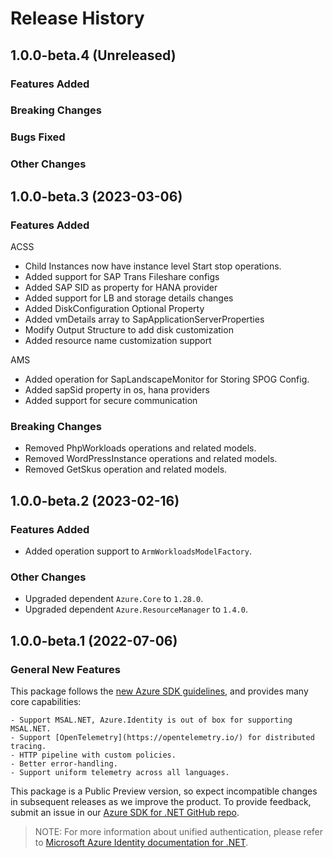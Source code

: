 # Release History

## 1.0.0-beta.4 (Unreleased)

### Features Added

### Breaking Changes

### Bugs Fixed

### Other Changes

## 1.0.0-beta.3 (2023-03-06)

### Features Added

ACSS 
  - Child Instances now have instance level Start stop operations.
  - Added support for SAP Trans Fileshare configs
  - Added SAP SID as property for HANA provider
  - Added support for LB and storage details changes
  - Added DiskConfiguration Optional Property
  - Added vmDetails array to SapApplicationServerProperties
  - Modify Output Structure to add disk customization
  - Added resource name customization support

AMS
  - Added operation for SapLandscapeMonitor for Storing SPOG Config.
  - Added sapSid property in os, hana providers
  - Added support for secure communication


### Breaking Changes

  - Removed PhpWorkloads operations and related models.
  - Removed WordPressInstance operations and related models.
  - Removed GetSkus operation and related models.

## 1.0.0-beta.2 (2023-02-16)

### Features Added

- Added operation support to `ArmWorkloadsModelFactory`.

### Other Changes

- Upgraded dependent `Azure.Core` to `1.28.0`.
- Upgraded dependent `Azure.ResourceManager` to `1.4.0`.

## 1.0.0-beta.1 (2022-07-06)

### General New Features

This package follows the [new Azure SDK guidelines](https://azure.github.io/azure-sdk/general_introduction.html), and provides many core capabilities:

    - Support MSAL.NET, Azure.Identity is out of box for supporting MSAL.NET.
    - Support [OpenTelemetry](https://opentelemetry.io/) for distributed tracing.
    - HTTP pipeline with custom policies.
    - Better error-handling.
    - Support uniform telemetry across all languages.

This package is a Public Preview version, so expect incompatible changes in subsequent releases as we improve the product. To provide feedback, submit an issue in our [Azure SDK for .NET GitHub repo](https://github.com/Azure/azure-sdk-for-net/issues).

> NOTE: For more information about unified authentication, please refer to [Microsoft Azure Identity documentation for .NET](https://docs.microsoft.com//dotnet/api/overview/azure/identity-readme?view=azure-dotnet).

